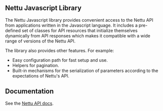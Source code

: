 ## Nettu Javascript Library

The Nettu Javascript library provides convenient access to the Nettu API from
applications written in the Javascript language. It includes a pre-defined set of
classes for API resources that initialize themselves dynamically from API
responses which makes it compatible with a wide range of versions of the Nettu
API.

The library also provides other features. For example:

- Easy configuration path for fast setup and use.
- Helpers for pagination.
- Built-in mechanisms for the serialization of parameters according to the
  expectations of Nettu's API.

## Documentation

See the [Nettu API docs](https://stripe.com/docs/api/ruby#intro).